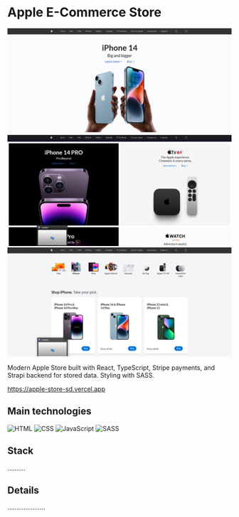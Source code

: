 # Apple E-Commerce Store

![tutorial thumbnail](./img/Screenshot_1.jpg)
![tutorial thumbnail](./img/Screenshot_2.jpg)
![tutorial thumbnail](./img/Screenshot_3.jpg)

Modern Apple Store built with React, TypeScript, Stripe payments, and Strapi backend for stored data. Styling with SASS.

https://apple-store-sd.vercel.app

## Main technologies

![HTML](https://img.shields.io/badge/HTML5-E34F26?style=for-the-badge&logo=html5&logoColor=white)
![CSS](https://img.shields.io/badge/CSS3-1572B6?style=for-the-badge&logo=css3&logoColor=white)
![JavaScript](https://img.shields.io/badge/JavaScript-323330?style=for-the-badge&logo=javascript&logoColor=F7DF1E)
![SASS](https://img.shields.io/badge/SASS-hotpink.svg?style=for-the-badge&logo=SASS&logoColor=white)

## Stack

..........


## Details

.....................

